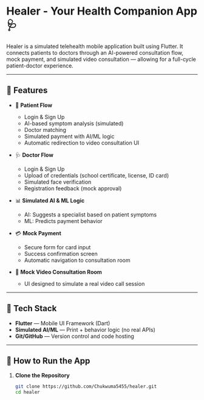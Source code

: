 # Healer - Your Health Companion App 🩺

Healer is a simulated telehealth mobile application built using Flutter. It connects patients to doctors through an AI-powered consultation flow, mock payment, and simulated video consultation — allowing for a full-cycle patient-doctor experience.

---

## 🚀 Features

- 👤 **Patient Flow**  
  - Login & Sign Up  
  - AI-based symptom analysis (simulated)  
  - Doctor matching  
  - Simulated payment with AI/ML logic  
  - Automatic redirection to video consultation UI  

- 🩺 **Doctor Flow**  
  - Login & Sign Up  
  - Upload of credentials (school certificate, license, ID card)  
  - Simulated face verification  
  - Registration feedback (mock approval)

- 📊 **Simulated AI & ML Logic**
  - AI: Suggests a specialist based on patient symptoms  
  - ML: Predicts payment behavior  

- 💳 **Mock Payment**
  - Secure form for card input  
  - Success confirmation screen  
  - Automatic navigation to consultation room

- 🎥 **Mock Video Consultation Room**
  - UI designed to simulate a real video call session

---

## 📱 Tech Stack

- **Flutter** — Mobile UI Framework (Dart)
- **Simulated AI/ML** — Print + behavior logic (no real APIs)
- **Git/GitHub** — Version control and code hosting

---

## 🧪 How to Run the App

1. **Clone the Repository**
   ```bash
   git clone https://github.com/Chukwuma5455/healer.git
   cd healer
